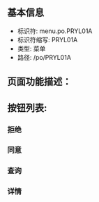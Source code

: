 
## 基本信息

- 标识符: menu.po.PRYL01A
- 标识符缩写: PRYL01A
- 类型: 菜单
- 路径: /po/PRYL01A

## 页面功能描述：





## 按钮列表:


### 拒绝



### 同意



### 查询



### 详情


